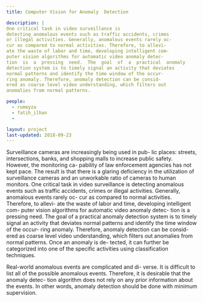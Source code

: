 ```yaml
---
title: Computer Vision for Anomaly  Detection

description: |
One critical task in video surveillance is
detecting anomalous events such as traffic accidents, crimes
or illegal activities. Generally, anomalous events rarely oc-
cur as compared to normal activities. Therefore, to allevi-
ate the waste of labor and time, developing intelligent com-
puter vision algorithms for automatic video anomaly detec-
tion  is  a  pressing  need.  The  goal  of  a  practical  anomaly
detection system is to timely signal an activity that deviates
normal patterns and identify the time window of the occur-
ring anomaly. Therefore, anomaly detection can be consid-
ered as coarse level video understanding, which filters out
anomalies from normal patterns.

people:
  - rumeyza
  - fatih_ilhan
  - 

layout: project
last-updated: 2018-09-23
---
```


Surveillance cameras are increasingly being used in pub-
lic places: streets, intersections, banks, and shopping malls 
to increase public safety.  However, the monitoring ca-
pability of law enforcement agencies has not kept pace. The
result is that there is a glaring deficiency in the utilization of
surveillance cameras and an unworkable ratio of cameras to
human monitors.  One critical task in video surveillance is
detecting anomalous events such as traffic accidents, crimes
or illegal activities. Generally, anomalous events rarely oc-
cur as compared to normal activities. Therefore, to allevi-
ate the waste of labor and time, developing intelligent com-
puter vision algorithms for automatic video anomaly detec-
tion  is  a  pressing  need.  The  goal  of  a  practical  anomaly
detection system is to timely signal an activity that deviates
normal patterns and identify the time window of the occur-
ring anomaly. Therefore, anomaly detection can be consid-
ered as coarse level video understanding, which filters out
anomalies from normal patterns.  Once an anomaly is de-
tected, it can further be categorized into one of the specific
activities using classification techniques.

Real-world  anomalous  events  are  complicated  and  di-
verse.   It  is  difficult  to  list  all  of  the  possible  anomalous
events.   Therefore,  it is desirable that the anomaly detec-
tion algorithm does not rely on any prior information about
the  events.   In  other  words,  anomaly  detection  should  be
done with minimum supervision. 
